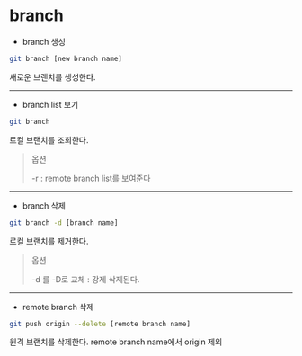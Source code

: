 # branch

* branch 생성

```bash
git branch [new branch name]
```

새로운 브랜치를 생성한다. 


---

* branch list 보기

```bash
git branch
```

로컬 브랜치를 조회한다.



> 옵션
> 
> -r : remote branch list를 보여준다



------

* branch 삭제

```bash
git branch -d [branch name]
```

로컬 브랜치를 제거한다.



> 옵션
> 
> -d  를 -D로 교체 : 강제 삭제된다.



----

* remote branch 삭제

```bash
git push origin --delete [remote branch name]
```

원격 브랜치를 삭제한다. remote branch name에서 origin 제외
